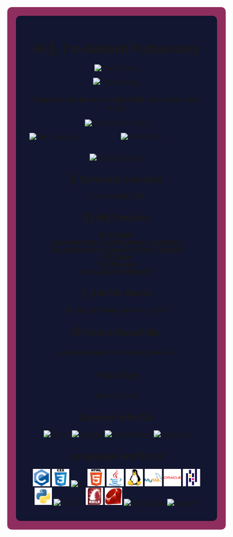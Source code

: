 <div style="background-color: #8f2e5e; padding: 20px; border-radius: 10px;">
  <div style="max-width: 800px; margin: 0 auto; padding: 20px; border-radius: 10px; background-color: #121630;">
    <h1 align="center">Hi 👋, I'm Aakash Puthussery</h1>
    <p align="center">
      <img src="https://komarev.com/ghpvc/?username=aakashputhussery&label=Profile%20views&color=0e75b6&style=flat" alt="Profile Views" />
    </p>
    <p align="center">
      <a href="https://twitter.com/_aiml_ash" target="blank">
        <img src="https://img.shields.io/twitter/follow/_aiml_ash?logo=twitter&style=for-the-badge" alt="Twitter Follow" />
      </a>
    </p>
    <h3 align="center">A passionate backend and AI/ML developer from India</h3>
    <p align="center">
      <img align="top-center" src="https://github-readme-streak-stats.herokuapp.com/?user=aakashputhussery&theme=radical" alt="GitHub Streak Stats" />
    </p>
    <div style="display: flex; justify-content: center; gap: 20px;">
      <img  src="https://github-readme-stats.vercel.app/api/top-langs?username=aakashputhussery&show_icons=true&locale=en&layout=compact&theme=radical" alt="Top Languages" style="flex: 1; max-width: 45%;" />
      <img align = "right" src="https://github-readme-stats.vercel.app/api?username=aakashputhussery&show_icons=true&locale=en&theme=radical" alt="GitHub Stats" style="flex: 1; max-width: 45%;" />
    </div>
    <p align="center"><br>
      <a href="https://github.com/ryo-ma/github-profile-trophy">
        <img src="https://github-profile-trophy.vercel.app/?username=aakashputhussery&theme=onedark" alt="GitHub Trophies" />
      </a>
    </p>
    <h2 align="center">🌱 Currently Learning</h2>
    <p align="center"><b>Ruby on Rails, LLM</b></p>
    <h2 align="center">👨‍💻 My Projects</h2>
    <p align="center">
      <a href="https://aakashputhussery.github.io/My_portfolio/" target="_blank"><b>My Portfolio</b></a><br>
      <a href="https://github.com/AakashPuthussery/Crime-Analysis-and-Punishment_Prediction-.git" target="_blank"><b>Crime-Analysis-and-Punishment_Prediction</b></a><br>
      <a href="https://github.com/AakashPuthussery/ttts-and-sttt.git" target="_blank"><b>Test to Speech and Speech to Text Translator</b></a><br>
      <a href="https://github.com/AakashPuthussery/gpt-model.git" target="_blank"><b>GPT Model</b></a><br>
      <a href="https://github.com/AakashPuthussery/online_turff_booking.git" target="_blank"><b>Turf Booking</b></a><br>
      <a href="https://github.com/AakashPuthussery/Road-Accident-Data-Analysis-PowerBI.git" target="_blank"><b>Road Accident Power BI</b></a><br>
    </p>
    <h2 align="center">💬 Ask Me About</h2>
    <p align="center"><b>ML, DL, NLP, Ruby on Rails, Python</b></p>
    <h2 align="center">📫 How to Reach Me</h2>
    <p align="center"><b>aakashputhussery.official@gmail.com</b></p>
    <h2 align="center">⚡ Fun Fact</h2>
    <p align="center"><b>I am not funny</b></p>
    <h2 align="center">Connect with Me</h2>
    <p align="center">
      <a href="https://twitter.com/_aiml_ash" target="blank">
        <img src="https://raw.githubusercontent.com/rahuldkjain/github-profile-readme-generator/master/src/images/icons/Social/twitter.svg" alt="Twitter" height="40" width="40" />
      </a>
      <a href="https://www.linkedin.com/in/aakash-puthussery/" target="blank">
        <img src="https://raw.githubusercontent.com/rahuldkjain/github-profile-readme-generator/master/src/images/icons/Social/linked-in-alt.svg" alt="LinkedIn" height="40" width="40" />
      </a>
      <a href="https://codesandbox.com/@aakashputh58591" target="blank">
        <img src="https://raw.githubusercontent.com/rahuldkjain/github-profile-readme-generator/master/src/images/icons/Social/codesandbox.svg" alt="CodeSandbox" height="40" width="40" />
      </a>
      <a href="https://www.instagram.com/_aiml_ash?igsh=cwp1n2fnngjlotb5" target="blank">
        <img src="https://raw.githubusercontent.com/rahuldkjain/github-profile-readme-generator/master/src/images/icons/Social/instagram.svg" alt="Instagram" height="40" width="40" />
      </a>
    </p>
    <h2 align="center">Languages and Tools</h2>
    <p align="center">
      <a href="https://www.cprogramming.com/" target="_blank" rel="noreferrer">
        <img src="https://raw.githubusercontent.com/devicons/devicon/master/icons/c/c-original.svg" alt="C" width="40" height="40"/>
      </a>
      <a href="https://www.w3schools.com/css/" target="_blank" rel="noreferrer">
        <img src="https://raw.githubusercontent.com/devicons/devicon/master/icons/css3/css3-original-wordmark.svg" alt="CSS3" width="40" height="40"/>
      </a>
      <a href="https://git-scm.com/" target="_blank" rel="noreferrer">
        <img src="https://www.vectorlogo.zone/logos/git-scm/git-scm-icon.svg" alt="Git" width="40" height="40"/>
      </a>
      <a href="https://www.w3.org/html/" target="_blank" rel="noreferrer">
        <img src="https://raw.githubusercontent.com/devicons/devicon/master/icons/html5/html5-original-wordmark.svg" alt="HTML5" width="40" height="40"/>
      </a>
      <a href="https://www.java.com" target="_blank" rel="noreferrer">
        <img src="https://raw.githubusercontent.com/devicons/devicon/master/icons/java/java-original.svg" alt="Java" width="40" height="40"/>
      </a>
      <a href="https://www.linux.org/" target="_blank" rel="noreferrer">
        <img src="https://raw.githubusercontent.com/devicons/devicon/master/icons/linux/linux-original.svg" alt="Linux" width="40" height="40"/>
      </a>
      <a href="https://www.mysql.com/" target="_blank" rel="noreferrer">
        <img src="https://raw.githubusercontent.com/devicons/devicon/master/icons/mysql/mysql-original-wordmark.svg" alt="MySQL" width="40" height="40"/>
      </a>
      <a href="https://www.oracle.com/" target="_blank" rel="noreferrer">
        <img src="https://raw.githubusercontent.com/devicons/devicon/master/icons/oracle/oracle-original.svg" alt="Oracle" width="40" height="40"/>
      </a>
      <a href="https://pandas.pydata.org/" target="_blank" rel="noreferrer">
        <img src="https://raw.githubusercontent.com/devicons/devicon/2ae2a900d2f041da66e950e4d48052658d850630/icons/pandas/pandas-original.svg" alt="Pandas" width="40" height="40"/>
      </a>
      <a href="https://www.python.org" target="_blank" rel="noreferrer">
        <img src="https://raw.githubusercontent.com/devicons/devicon/master/icons/python/python-original.svg" alt="Python" width="40" height="40"/>
      </a>
      <a href="https://pytorch.org/" target="_blank" rel="noreferrer">
        <img src="https://www.vectorlogo.zone/logos/pytorch/pytorch-icon.svg" alt="PyTorch" width="40" height="40"/>
      </a>
      <a href="https://rubyonrails.org" target="_blank" rel="noreferrer">
        <img src="https://raw.githubusercontent.com/devicons/devicon/master/icons/rails/rails-original-wordmark.svg" alt="Rails" width="40" height="40"/>
      </a>
      <a href="https://www.ruby-lang.org/en/" target="_blank" rel="noreferrer">
        <img src="https://raw.githubusercontent.com/devicons/devicon/master/icons/ruby/ruby-original.svg" alt="Ruby" width="40" height="40"/>
      </a>
      <a href="https://scikit-learn.org/" target="_blank" rel="noreferrer">
        <img src="https://upload.wikimedia.org/wikipedia/commons/0/05/Scikit_learn_logo_small.svg" alt="Scikit-Learn" width="40" height="40"/>
      </a>
      <a href="https://seaborn.pydata.org/" target="_blank" rel="noreferrer">
        <img src="https://seaborn.pydata.org/_images/logo-mark-lightbg.svg" alt="Seaborn" width="40" height="40"/>
      </a>
    </p>
  </div>
</div>
